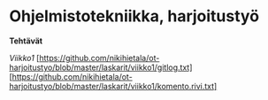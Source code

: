 # Ohjelmistotekniikka, harjoitustyö

**Tehtävät**

*Viikko1*
[https://github.com/nikihietala/ot-harjoitustyo/blob/master/laskarit/viikko1/gitlog.txt]
[https://github.com/nikihietala/ot-harjoitustyo/blob/master/laskarit/viikko1/komento.rivi.txt]


